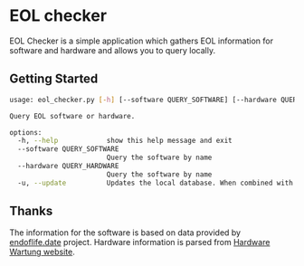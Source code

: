 # EOL checker

EOL Checker is a simple application which gathers EOL information for software and hardware and allows you to query locally.

## Getting Started

```bash
usage: eol_checker.py [-h] [--software QUERY_SOFTWARE] [--hardware QUERY_HARDWARE] [-u]

Query EOL software or hardware.

options:
  -h, --help            show this help message and exit
  --software QUERY_SOFTWARE
                        Query the software by name
  --hardware QUERY_HARDWARE
                        Query the software by name
  -u, --update          Updates the local database. When combined with a query, it updates the database before running the query.
```

## Thanks

The information for the software is based on data provided by [endoflife.date](https://endoflife.date) project. Hardware information is parsed from [Hardware Wartung website](https://www.hardwarewartung.com/en/).
